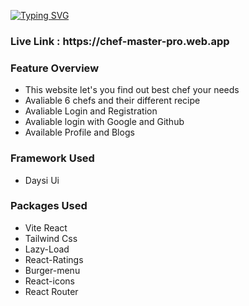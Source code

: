 
[![Typing SVG](https://readme-typing-svg.herokuapp.com?font=Fire+Code&weight=800&size=37&pause=1000&color=F7E831&width=435&lines=CooksDens+;Find+Your+Chef;Best+Recipe)](https://git.io/typing-svg)


<h3> Live Link : https://chef-master-pro.web.app </h3>

<h3>Feature Overview</h3>


- This website let's you find out best chef your needs
- Avaliable 6 chefs and their different recipe
- Avaliable Login and Registration 
- Avaliable login with Google and Github 
- Available Profile and Blogs


<h3>Framework Used</h3>

- Daysi Ui


<h3>Packages Used</h3>


- Vite React
- Tailwind Css
- Lazy-Load
- React-Ratings
- Burger-menu
- React-icons
- React Router
